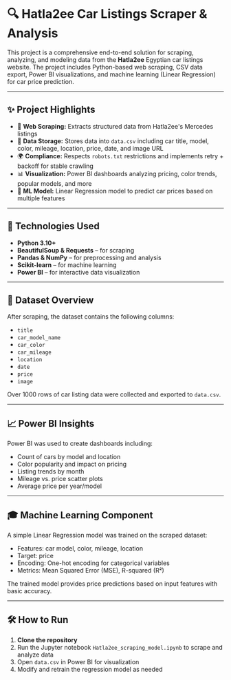 # 🔍 Hatla2ee Car Listings Scraper & Analysis

This project is a comprehensive end-to-end solution for scraping, analyzing, and modeling data from the **Hatla2ee** Egyptian car listings website. The project includes Python-based web scraping, CSV data export, Power BI visualizations, and machine learning (Linear Regression) for car price prediction.

---

## ✨ Project Highlights

* 🤖 **Web Scraping:** Extracts structured data from Hatla2ee's Mercedes listings
* 📂 **Data Storage:** Stores data into `data.csv` including car title, model, color, mileage, location, price, date, and image URL
* 🌍 **Compliance:** Respects `robots.txt` restrictions and implements retry + backoff for stable crawling
* 📊 **Visualization:** Power BI dashboards analyzing pricing, color trends, popular models, and more
* 🎯 **ML Model:** Linear Regression model to predict car prices based on multiple features

---

## 🔢 Technologies Used

* **Python 3.10+**
* **BeautifulSoup & Requests** – for scraping
* **Pandas & NumPy** – for preprocessing and analysis
* **Scikit-learn** – for machine learning
* **Power BI** – for interactive data visualization

---

## 🔗 Dataset Overview

After scraping, the dataset contains the following columns:

* `title`
* `car_model_name`
* `car_color`
* `car_mileage`
* `location`
* `date`
* `price`
* `image`

Over 1000 rows of car listing data were collected and exported to `data.csv`.

---

## 📈 Power BI Insights

Power BI was used to create dashboards including:

* Count of cars by model and location
* Color popularity and impact on pricing
* Listing trends by month
* Mileage vs. price scatter plots
* Average price per year/model

---

## 🎓 Machine Learning Component

A simple Linear Regression model was trained on the scraped dataset:

* Features: car model, color, mileage, location
* Target: price
* Encoding: One-hot encoding for categorical variables
* Metrics: Mean Squared Error (MSE), R-squared (R²)

The trained model provides price predictions based on input features with basic accuracy.

---

## 🛠️ How to Run

1. **Clone the repository**
2. Run the Jupyter notebook `Hatla2ee_scraping_model.ipynb` to scrape and analyze data
3. Open `data.csv` in Power BI for visualization
4. Modify and retrain the regression model as needed
